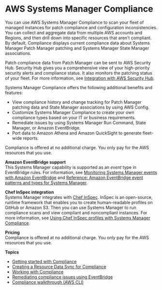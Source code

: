 # AWS Systems Manager Compliance<a name="systems-manager-compliance"></a>

You can use AWS Systems Manager Compliance to scan your fleet of managed instances for patch compliance and configuration inconsistencies\. You can collect and aggregate data from multiple AWS accounts and Regions, and then drill down into specific resources that aren’t compliant\. By default, Compliance displays current compliance data about Systems Manager Patch Manager patching and Systems Manager State Manager associations\. 

Patch compliance data from Patch Manager can be sent to AWS Security Hub\. Security Hub gives you a comprehensive view of your high\-priority security alerts and compliance status\. It also monitors the patching status of your fleet\. For more information, see [Integration with AWS Security Hub](security-hub-integration.md)\. 

Systems Manager Compliance offers the following additional benefits and features: 
+ View compliance history and change tracking for Patch Manager patching data and State Manager associations by using AWS Config\.
+ Customize Systems Manager Compliance to create your own compliance types based on your IT or business requirements\.
+ Remediate issues by using Systems Manager Run Command, State Manager, or Amazon EventBridge\.
+ Port data to Amazon Athena and Amazon QuickSight to generate fleet\-wide reports\.

Compliance is offered at no additional charge\. You only pay for the AWS resources that you use\.

**Amazon EventBridge support**  
This Systems Manager capability is supported as an *event* type in EventBridge rules\. For information, see [Monitoring Systems Manager events with Amazon EventBridge](monitoring-eventbridge-events.md) and [Reference: Amazon EventBridge event patterns and types for Systems Manager](reference-eventbridge-events.md)\.

**Chef InSpec integration**  
Systems Manager integrates with [Chef InSpec](https://www.chef.io/inspec/)\. InSpec is an open\-source, runtime framework that enables you to create human\-readable profiles on GitHub or Amazon S3\. Then you can use Systems Manager to run compliance scans and view compliant and noncompliant instances\. For more information, see [Using Chef InSpec profiles with Systems Manager Compliance](integration-chef-inspec.md)\.

**Pricing**  
Compliance is offered at no additional charge\. You only pay for the AWS resources that you use\.

**Topics**
+ [Getting started with Compliance](sysman-compliance-prereqs.md)
+ [Creating a Resource Data Sync for Compliance](sysman-compliance-datasync-create.md)
+ [Working with Compliance](sysman-compliance-about.md)
+ [Remediating compliance issues using EventBridge](sysman-compliance-fixing.md)
+ [Compliance walkthrough \(AWS CLI\)](sysman-compliance-walk.md)
